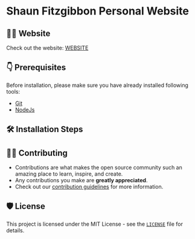# Shaun Fitzgibbon Personal Website

## 👨‍💻 Website

Check out the website: [WEBSITE](http://shauns-portfolio.netlify.app/)

## 👇 Prerequisites

Before installation, please make sure you have already installed following tools:

- [Git](https://git-scm.com/downloads)
- [NodeJs](https://nodejs.org/en/download/)

## 🛠️ Installation Steps

## 👨‍💻 Contributing

- Contributions are what makes the open source community such an amazing place to learn, inspire, and create.
- Any contributions you make are **greatly appreciated**.
- Check out our [contribution guidelines](https://github.com/Sfitzg/portfolio-website/blob/main/CONTRIBUTING.md) for more information.

## 🛡️ License

This project is licensed under the MIT License - see the [`LICENSE`](https://github.com/Sfitzg/portfolio-website/blob/doc/main/LICENSE.md) file for details.

